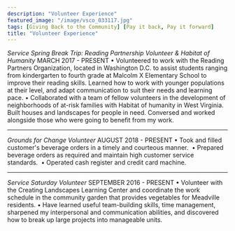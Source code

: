 ```yaml
---
description: "Volunteer Experience"
featured_image: "/image/vsco_033117.jpg"
tags: [Giving Back to the Community] [Pay it back, Pay it forward]
title: "Volunteer Experience"
---
```


_Service Spring Break Trip: Reading Partnership Volunteer & Habitat of Humanity_
MARCH 2017 - PRESENT
• Volunteered to work with the Reading Partners Organization, located in Washington D.C. to assist students ranging from kindergarten to fourth grade at Malcolm X Elementary School to improve their reading skills. Learned how to work with younger populations at their level, and adapt communication to suit their needs and learning pace.
• Collaborated with a team of fellow volunteers in the development of neighborhoods of at-risk families with Habitat of humanity in West Virginia. Built houses and landscapes for people in need. Conversed and worked alongside those who were going to benefit from my work.

---
_Grounds for Change Volunteer_
AUGUST 2018 - PRESENT
• Took and filled customer's beverage orders in a timely and courteous manner. 
• Prepared beverage orders as required and maintain high customer service standards. 
• Operated cash register and credit card machine.

---
_Service Saturday Volunteer_
SEPTEMBER 2016 - PRESENT
• Volunteer with the Creating Landscapes Learning Center and coordinate the work schedule in the community garden that provides vegetables for Meadville residents.
• Have learned useful team-building skills, time management, sharpened my interpersonal and communication abilities, and discovered how to break up large projects into manageable units. 
